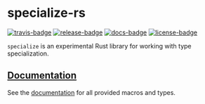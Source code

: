 # specialize-rs

[![travis-badge][]][travis] [![release-badge][]][cargo] [![docs-badge][]][docs] [![license-badge][]][license]

`specialize` is an experimental Rust library for working with type specialization.

## [Documentation][docs]

See the [documentation][docs] for all provided macros and types.

[travis-badge]: https://img.shields.io/travis/arcnmx/specialize-rs/master.svg?style=flat-square
[travis]: https://travis-ci.org/arcnmx/specialize-rs
[release-badge]: https://img.shields.io/crates/v/specialize.svg?style=flat-square
[cargo]: https://crates.io/crates/specialize
[docs-badge]: https://img.shields.io/badge/API-docs-blue.svg?style=flat-square
[docs]: http://arcnmx.github.io/specialize-rs/specialize/
[license-badge]: https://img.shields.io/badge/license-MIT-lightgray.svg?style=flat-square
[license]: https://github.com/arcnmx/specialize-rs/blob/master/COPYING
